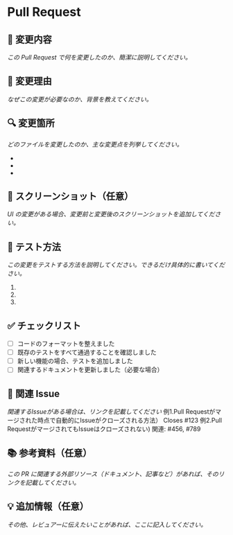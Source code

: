 # Pull Request

## 📝 変更内容

*この Pull Request で何を変更したのか、簡潔に説明してください。*

## 🤔 変更理由

*なぜこの変更が必要なのか、背景を教えてください。*

## 🔍 変更箇所

*どのファイルを変更したのか、主な変更点を列挙してください。*

- 
- 
- 

## 📸 スクリーンショット（任意）

*UI の変更がある場合、変更前と変更後のスクリーンショットを追加してください。*

## 🧪 テスト方法

*この変更をテストする方法を説明してください。できるだけ具体的に書いてください。*

1. 
2. 
3. 

## ✅ チェックリスト

- [ ] コードのフォーマットを整えました
- [ ] 既存のテストをすべて通過することを確認しました
- [ ] 新しい機能の場合、テストを追加しました
- [ ] 関連するドキュメントを更新しました（必要な場合）

## 🔗 関連 Issue
*関連するIssueがある場合は、リンクを記載してください*
例1.Pull Requestがマージされた時点で自動的にIssueがクローズされる方法） 
Closes #123
例2.Pull RequestがマージされてもIssueはクローズされない)
関連: #456, #789

## 📚 参考資料（任意）

*この PR に関連する外部リソース（ドキュメント、記事など）があれば、そのリンクを記載してください。*

## 💡 追加情報（任意）

*その他、レビュアーに伝えたいことがあれば、ここに記入してください。*
